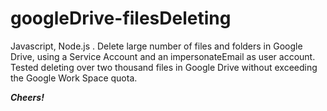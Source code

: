 # googleDrive-filesDeleting
Javascript,  Node.js .  Delete large number of files and folders in Google Drive, using a Service Account and an impersonateEmail as user account. Tested deleting over two thousand files in Google Drive without exceeding the Google Work Space quota.  

***Cheers!***

